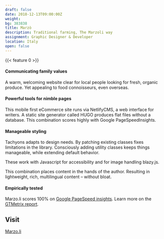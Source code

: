 ```yaml
---
draft: false
date: 2018-12-13T09:00:00Z
weight:
bg: 383838
title: Marzò
description: Traditional farming, The Marzoli way
assignment: Graphic Designer & Developer
location: Italy
open: false
---
```

{{< feature 0 >}}
<!--date: 2019-02-03T15:49:50.219Z-->

<!--
{{/* <flickity src="3si/images/3si-sales.jpg" title="3Si marketing content" selectCell="flkty.selectCell( value, isWrapped, isInstant )" > */}}
-->

#### Communicating family values

A warm, welcoming website clear for local people looking for fresh, organic produce. Yet appealing to food connoisseurs, even overseas.

#### Powerful tools for nimble pages

This mobile first eCommerce site runs via NetlifyCMS, a web interface for writers. A static site generator called HUGO produces flat files without a database. This combination scores highly with Google PageSpeedInsights.

#### Manageable styling

Tachyons adapts to design needs. By patching existing classes fixes limitations in the library. Consciously adding utility classes keeps things manageable, while extending default behavior.

These work with Javascript for accessibility and for image handling blazy.js.

<!--list.js handles client-side search. And the gallery is handled by Flickity.-->

This combination places content in the hands of the author. Resulting in lightweight, rich, multilingual content – without bloat.

#### Empirically tested

Marzo.li scores 100% on [Google PageSpeed insights](https://developers.google.com/speed/pagespeed/insights/?url=https://marzo.li/). Learn more on the [GTMetrix report](https://inspiredlabs.co.uk/gtmetrix.com/reports/may-2019-marzo.li.pdf).




<!--#### Intelligent systems

With OpenCV we aim to solve common problems during harvest. Machine learning and artificial intelligence should resolve challenges of abundance.
-->

<!--Design & Development. Winter&nbsp;2017 - Spring&nbsp;2019
  Marzò-->
<!--
### Marzò are interested in technology that can improve their fledgling business.
#### The problem with quality control
Automating farm activities isn't always viable, and still relies on a hierarchy of farmhands.
Monitoring people's output is often met with resistance. So to improve precision harvesting and simplify the rules, algorithmic comparison provides a cost-effective way to monitor yeilds. By prototyping with OpenCV, the business is exploring the viability of automation and reaping the benefits.
-->

## Visit

[Marzo.li](https://marzo.li/) <!-- Update Marzò -->

